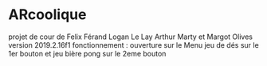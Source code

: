# ARcoolique
projet de cour de Felix Férand Logan Le Lay Arthur Marty et Margot Olives
version 2019.2.16f1
fonctionnement :
  ouverture sur le Menu 
  jeu de dés sur le 1er bouton et jeu bière pong sur le 2eme bouton
  
